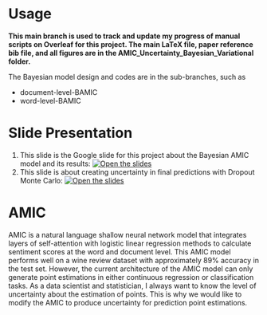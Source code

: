 # Usage
**This main branch is used to track and update my progress of manual scripts on Overleaf for this project. The main LaTeX file, paper reference bib file, and all figures are in the AMIC_Uncertainty_Bayesian_Variational folder.**

The Bayesian model design and codes are in the sub-branches, such as 
- document-level-BAMIC
- word-level-BAMIC

# Slide Presentation

1. This slide is the Google slide for this project about the Bayesian AMIC model and its results: [![Open the slides](https://img.shields.io/badge/Slides-Open%20Deck-blue)](https://docs.google.com/presentation/d/e/2PACX-1vSOoyqhRBvobfHtLVPkk7gl7WdjDZFPKPe7lWK5p1EDZ7HOqz0i7QyGiJ1swJIVGUlVZXg93Ks8C7l-/pub?start=false&loop=false&delayms=3000)
2. This slide is about creating uncertainty in final predictions with Dropout Monte Carlo: [![Open the slides](https://img.shields.io/badge/Slides-Open%20Deck-blue)](https://docs.google.com/presentation/d/e/2PACX-1vSlvpYyjpTKICZzFzL2BbdXKzXJm_oSDYqYCo8WHmyjttIqDbwqJSwGulgIaxiu49CTnr84p5A3QVya/pub?start=false&loop=false&delayms=3000)






# AMIC
AMIC is a natural language shallow neural network model that integrates layers of self-attention with
logistic linear regression methods to calculate sentiment scores at the word and document level. This AMIC
model performs well on a wine review dataset with approximately 89% accuracy in the test set. However, the
current architecture of the AMIC model can only generate point estimations in either continuous regression
or classification tasks. As a data scientist and statistician, I always want to know the level of uncertainty
about the estimation of points. This is why we would like to modify the AMIC to produce uncertainty for
prediction point estimations.

 
